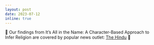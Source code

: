 ```yaml
---
layout: post
date: 2023-07-12
inline: true
---
```


:newspaper: Our findings from <a hreddf="https://www.cambridge.org/core/journals/political-analysis/article/its-all-in-the-name-a-characterbased-approach-to-infer-religion/B6A8AEE0AB1DA607B0AE1A57D869C641"> It’s All in the Name: A Character-Based Approach to Infer Religion</a> are covered by popular news outlet: <a href="https://www.thehindu.com/data/data-zero-muslim-mps-in-many-states-with-over-ten-per-cent-muslim-population/article67048120.ece">The Hindu</a> :wave: